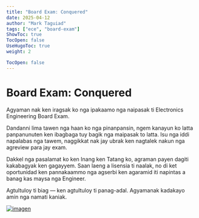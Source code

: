 ```yaml
---
title: "Board Exam: Conquered"
date: 2025-04-12
author: "Mark Taguiad"
tags: ["ece", "board-exam"]
ShowToc: true
TocOpen: false
UseHugoToc: true
weight: 2

TocOpen: false
---
```


# Board Exam: Conquered

Agyaman nak ken iragsak ko nga ipakaamo nga naipasak ti Electronics Engineering Board Exam.

Dandanni lima tawen nga haan ko nga pinanpansin, ngem kanayun ko latta panpanunuten ken ibagbaga tuy bagik nga maipasak to latta. Isu nga iddi napalabas nga tawem, naggikkat nak jay ubrak ken nagtalek nakun nga agreview para jay exam. 

Dakkel nga pasalamat ko ken Inang ken Tatang ko, agraman payen dagiti kakabagyak ken gagayyem. Saan laeng a lisensia ti naalak, no di ket oportunidad ken pannakaammo nga agserbi ken agaramid iti napintas a banag kas maysa nga Engineer.

Agtultuloy ti biag — ken agtultuloy ti panag-adal. Agyamanak kadakayo amin nga namati kaniak.

[![imagen](/images/board-exam/ece.png)](/images/board-exam/ece.png)